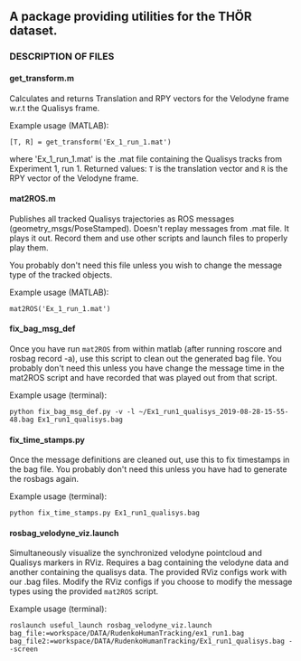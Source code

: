 ## A package providing utilities for the THÖR dataset.

### DESCRIPTION OF FILES

#### get_transform.m
Calculates and returns Translation and RPY vectors for the Velodyne frame w.r.t the Qualisys frame.

Example usage (MATLAB):

```[T, R] = get_transform('Ex_1_run_1.mat')```

where 'Ex_1_run_1.mat' is the .mat file containing the Qualisys tracks from Experiment 1, run 1.
Returned values: `T` is the translation vector and `R` is the RPY vector of the Velodyne frame.


#### mat2ROS.m
Publishes all tracked Qualisys trajectories as ROS messages (geometry_msgs/PoseStamped).
Doesn't replay messages from .mat file. It plays it out. Record them and use other scripts and launch files to properly play them.

You probably don't need this file unless you wish to change the message type of the tracked objects.

Example usage (MATLAB):

```mat2ROS('Ex_1_run_1.mat')```

#### fix_bag_msg_def
Once you have run `mat2ROS` from within matlab (after running roscore and rosbag record -a), use this script to clean out the generated bag file.
You probably don't need this unless you have change the message time in the mat2ROS script and have recorded that was played out from that script.

Example usage (terminal):

```python fix_bag_msg_def.py -v -l ~/Ex1_run1_qualisys_2019-08-28-15-55-48.bag Ex1_run1_qualisys.bag```

#### fix_time_stamps.py
Once the message definitions are cleaned out, use this to fix timestamps in the bag file.
You probably don't need this unless you have had to generate the rosbags again.

Example usage (terminal):

```python fix_time_stamps.py Ex1_run1_qualisys.bag```

#### rosbag_velodyne_viz.launch
Simultaneously visualize the synchronized velodyne pointcloud and Qualisys markers in RViz. 
Requires a bag containing the velodyne data and another containing the qualisys data.
The provided RViz configs work with our .bag files. 
Modify the RViz configs if you choose to modify the message types using the provided `mat2ROS` script. 

Example usage (terminal): 

```roslaunch useful_launch rosbag_velodyne_viz.launch bag_file:=workspace/DATA/RudenkoHumanTracking/ex1_run1.bag bag_file2:=workspace/DATA/RudenkoHumanTracking/Ex1_run1_qualisys.bag --screen```


